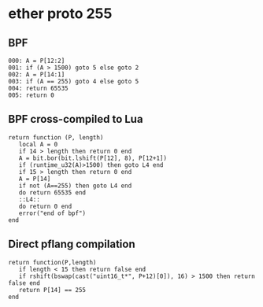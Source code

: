# ether proto 255


## BPF

```
000: A = P[12:2]
001: if (A > 1500) goto 5 else goto 2
002: A = P[14:1]
003: if (A == 255) goto 4 else goto 5
004: return 65535
005: return 0
```


## BPF cross-compiled to Lua

```
return function (P, length)
   local A = 0
   if 14 > length then return 0 end
   A = bit.bor(bit.lshift(P[12], 8), P[12+1])
   if (runtime_u32(A)>1500) then goto L4 end
   if 15 > length then return 0 end
   A = P[14]
   if not (A==255) then goto L4 end
   do return 65535 end
   ::L4::
   do return 0 end
   error("end of bpf")
end
```


## Direct pflang compilation

```
return function(P,length)
   if length < 15 then return false end
   if rshift(bswap(cast("uint16_t*", P+12)[0]), 16) > 1500 then return false end
   return P[14] == 255
end

```

